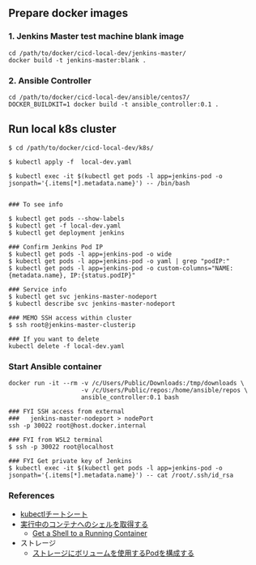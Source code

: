 
## Prepare docker images

### 1. Jenkins Master test machine blank image

```
cd /path/to/docker/cicd-local-dev/jenkins-master/
docker build -t jenkins-master:blank .
```

### 2. Ansible Controller

```
cd /path/to/docker/cicd-local-dev/ansible/centos7/
DOCKER_BUILDKIT=1 docker build -t ansible_controller:0.1 .
```


## Run local k8s cluster

```
$ cd /path/to/docker/cicd-local-dev/k8s/

$ kubectl apply -f  local-dev.yaml

$ kubectl exec -it $(kubectl get pods -l app=jenkins-pod -o jsonpath='{.items[*].metadata.name}') -- /bin/bash


### To see info

$ kubectl get pods --show-labels
$ kubectl get -f local-dev.yaml
$ kubectl get deployment jenkins

### Confirm Jenkins Pod IP
$ kubectl get pods -l app=jenkins-pod -o wide
$ kubectl get pods -l app=jenkins-pod -o yaml | grep "podIP:"
$ kubectl get pods -l app=jenkins-pod -o custom-columns="NAME:{metadata.name}, IP:{status.podIP}"

### Service info
$ kubectl get svc jenkins-master-nodeport
$ kubectl describe svc jenkins-master-nodeport

### MEMO SSH access within cluster
$ ssh root@jenkins-master-clusterip

### If you want to delete
kubectl delete -f local-dev.yaml
```

### Start Ansible container

```
docker run -it --rm -v /c/Users/Public/Downloads:/tmp/downloads \
                    -v /c/Users/Public/repos:/home/ansible/repos \
                    ansible_controller:0.1 bash

### FYI SSH access from external
###   jenkins-master-nodeport > nodePort
ssh -p 30022 root@host.docker.internal

### FYI from WSL2 terminal
$ ssh -p 30022 root@localhost

### FYI Get private key of Jenkins
$ kubectl exec -it $(kubectl get pods -l app=jenkins-pod -o jsonpath='{.items[*].metadata.name}') -- cat /root/.ssh/id_rsa

```

### References

+ [kubectlチートシート](https://kubernetes.io/ja/docs/reference/kubectl/cheatsheet/)
+ [実行中のコンテナへのシェルを取得する](https://kubernetes.io/ja/docs/tasks/debug-application-cluster/get-shell-running-container/)
  + [Get a Shell to a Running Container](https://kubernetes.io/docs/tasks/debug-application-cluster/get-shell-running-container/)
+ ストレージ
  + [ストレージにボリュームを使用するPodを構成する](https://kubernetes.io/ja/docs/tasks/configure-pod-container/configure-volume-storage/)

